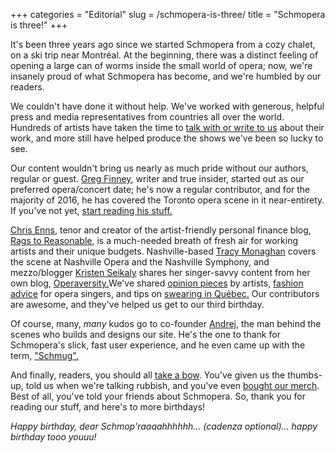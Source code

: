 +++
categories = "Editorial"
slug = /schmopera-is-three/
title = "Schmopera is three!"
+++

It's been three years ago since we started Schmopera from a cozy chalet, on a ski trip near Montréal. At the beginning, there was a distinct feeling of opening a large can of worms inside the small world of opera; now, we're insanely proud of what Schmopera has become, and we're humbled by our readers.

We couldn't have done it without help. We've worked with generous, helpful press and media representatives from countries all over the world. Hundreds of artists have taken the time to [talk with or write to us](/what-weve-learned-by-talking-with-108-opera-singers/) about their work, and more still have helped produce the shows we've been so lucky to see.

Our content wouldn't bring us nearly as much pride without our authors, regular or guest. [Greg Finney](/authors/greg-finney/), writer and true insider, started out as our preferred opera/concert date; he's now a regular contributor, and for the majority of 2016, he has covered the Toronto opera scene in it near-entirety. If you've not yet, [start reading his stuff.](/authors/greg-finney/)

[Chris Enns](/authors/christopher-enns/), tenor and creator of the artist-friendly personal finance blog, [Rags to Reasonable](/chris-enns-rags-to-reasonable/), is a much-needed breath of fresh air for working artists and their unique budgets. Nashville-based [Tracy Monaghan](/authors/tracy-monaghan/) covers the scene at Nashville Opera and the Nashville Symphony, and mezzo/blogger [Kristen Seikaly](/authors/kristen-seikaly/) shares her singer-savvy content from her own blog, [Operaversity.](http://operaversity.com/)We've shared [opinion pieces](/on-the-ego/) by artists, [fashion advice](/a-letter-to-the-modern-diva/) for opera singers, and tips on [swearing in Québec.](/a-diction-lesson-french-canadian-swearing/) Our contributors are awesome, and they've helped us get to our third birthday.

Of course, many, *many* kudos go to co-founder [Andrej](/authors/drej/), the man behind the scenes who builds and designs our site. He's the one to thank for Schmopera's slick, fast user experience, and he even came up with the term, ["Schmug".](http://store.schmopera.com/products/the-schmug)

And finally, readers, you should all [take a bow](/all-the-ways-to-curtain-call-a-hilarious-analysis/). You've given us the thumbs-up, told us when we're talking rubbish, and you've even [bought our merch](http://store.schmopera.com/). Best of all, you've told your friends about Schmopera. So, thank you for reading our stuff, and here's to more birthdays!

*Happy birthday, dear Schmop'raaaahhhhhh... (cadenza optional)... happy birthday tooo youuu!*

